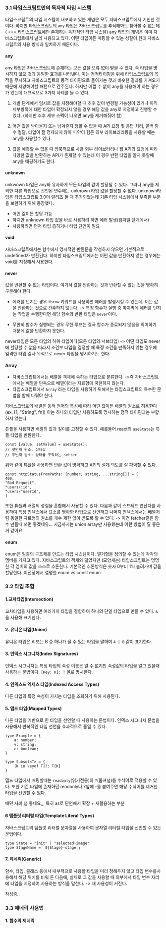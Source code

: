 ### 3.1 타입스크립트만의 독자적 타입 시스템
타입스크립트의 타입 시스템이 내포하고 있는 개념은 모두 자바스크립트에서 기인한 것이다. 
하지만 타입스크립트의 `any` 타입은 자바스크립트를 추적해봐도 찾아볼 수 없는데 ( === 타입스크립트에만 존재하는 독자적인 타입 시스템) any 타입의 개념은 이미 자바스크립트에서 널리 사용되고 있다.  어떤 타입이든 매핑할 수 있는 성질이 원래 자바스크립트의 사용 방식과 일치하기 때문이다. 

#### any
any 타입은 자바스크립트에 존재하는 모든 값을 오류 없이 받을 수 있다. 즉 타입을 명시하지 않으 것과 동일한 효과를 나타낸다. 
이는 정적타이핑을 위해 타입스크립트의 목적을 무시하고 자바스크립트의 동적 타이핑으로 돌아가는 것과 비슷한 결과를 가져오기 때문에 지양해야할 패턴으로 간주된다. 
하지만 어쩔 수 없이 any를 사용해야 하는 경우가 있는데 대표적으로 3가지 사례를 들 수 있다.
1) 개발 단계에서 임시로 값을 지정해야할 때
추후 값이 변경될 가능성이 있거나 아직 세부항목에 대한 타입이 확정되지 않을 경우 해당 값을 any로 지정하고 진행할 수 있다. 
(하지만 추후 세부 스펙이 나오면 any를 제거해줘야 함)

2) 어떤 값을 받아올지 또는 넘겨줄지 정할 수 없을 때
API 요청 및 응답 처리, 콜백 함수 절달, 타입이 잘 정제되지 않아 파악이 힘든 외부 라이브러리등을 사용할 때는 any를 사용할수 있다.

3) 값을 예측할 수 없을 때 암묵적으로 사용
외부 라이브러리나 웹 API의 요청에 따라 다양한 값을 반환하는 API가 존재할 수 있는데 이 경우 반환 타입을 알지 못할때 any를 매핑하기도 한다. 

#### unknown 
unkwown 타입은 any와 유사하게 모든 타입의 값이 할당될 수 있다. 그러나 any를 제외한 다른 타입으로 선언된 변수에는 unknown 타입 값을 할당할 수 없다. 
unknown타입은 타입스크립트 3.0이 릴리즈 될 때 추가되었는데 기존 타입 시스템에서 부족한 부분을 보완하기 위해 등장했다. 

- 어떤 값이든 할당 가능
- 하지만 unknown 타입 값을 바로 사용하려 하면 에러 발생(컴파일 단계에서)
- 사용하려면 먼저 타입 좁히기나 타입 단언이 필요


#### void 
자바스크립트에서는 함수에서 명시적인 반환문을 작성하지 않으면 기본적으로 undefined가 반환된다. 하지만 타입스크립트에서는 어떤 값을 반환하지 않는 경우에는 void를 지정해서 사용한다. 

#### never
값을 반환할 수 없는 타입이다. 여기서 값을 반환하는 것과 반환할 수 없는 것을 명확히 구분해야 한다.

- 에러를 던지는 경우
`throw` 키워드를 사용하면 에러를 발생시킬 수 있는데, 이는 값을 반환하는 것으로 간주하지 않는다. 
-> 특정 함수가 실행 중 마지막에 에러를 던지는 작업을 수행한다면 해당 함수의 반환 타입은 `never`이다.

- 무한히 함수가 실행되는 경우
무한 루프는 결국 함수가 종료되지 않음을 의미하기 때문에 값을 반환하지 못한다.

never타입은 모든 타입의 하위 타입이다(모든 타입의 서브타입) -> 어떤 타입도 never에 할당할 수 없음
따라서 조건부 타입을 결정할 때 특정 조건을 만족하지 않는 경우에 엄격한 타입 검사 목적으로 never 타입을 명시하기도 한다.

#### Array 
- 자바스크립트에서는 배열을 객체에 속하는 타입으로 분류한다. ->즉 자바스크립트에서는 배열을 단독으로 배열이라는 자료형에 국한하지 않는다. 
- 타입스크립트에서 `Array` 라는 타입을 사용하기 위해서는 타입스크립트의 특수한 문법을 함께 다뤄야 한다.

자바스크립트의 배열은 동적 언어의 특성에 따라 어떤 값이든 배열의 원소로 허용한다 (ex. [1, "String", fn])
이는 하나의 타입만 사용하도록 명시하는 정적 타이핑과는 부합하지 않는다.


튜플을 사용하면 배열의 값과 길이를 고정할 수 있다. 
예를들어 react의 `useState`는 튜플 타입을 반환한다. 
```
const [value, setValue] = useState();
// 첫번째 원소: 상태값
// 두번째 원소: 상태를 조작하는 setter
```
위와 같이 튜플을 사용하면 반환 값이 명확하고 API의 설계 의도를 잘 파악할 수 있다.

```
const httpStatusFromPaths: [number, string, ...string[]] = [
400, 
"Bad Request",
"users/:id",
"users/"userId",
]
```
또한 튜플과 배열의 성질을 혼합해서 사용할 수 있다. 다음과 같이 스프레드 연산자를 사용하여 특정 인덱스에서 요소를 명확한 타입으로 선언하고 나머지 인덱스에서는 배열처럼 동일한 자료형의 원소를 개수 제한 없이 받도록 할 수 있다.
-> 이건 fetcher같은 함수 만들때 쓰면 좋겠네유... 지금까지는 union array만 사용했는데 이런 방법이 훨 좋은 거 같아요. 


#### enum
enum은 일종의 구조체를 만드는 타입 시스템이다. 열거형을 정의할 수 있는데 각각의 멤버를 가지고 있다. 자바스크립트의 객체와 닮았지만 (모양새는) 타입스크립트는 명명한 각 멤버의 값을 스스로 추론한다. 기본적인 추론방식은 숫자 0부터 1씩 늘려가며 값을 할당한다. 
이전장에서 설명한 enum vs const enum


### 3.2 타입 조합
#### 1.교차타입(Intersection)
교차타입을 사용하면 여러가지 타입을 결합하여 하나의 단일 타입으로 만들 수 있다. `&`을 사용해 표기한다.

#### 2. 유니온 타입(Union)
유니온 타입은 A 또는 B 중 하나가 될 수 있는 타입을 말하며 `A | B` 같이 표기한다. 

#### 3. 인덱스 시그니처(Index Signatures)
인덱스 시그니처는 특정 타입의 속성 이름은 알 수 없지만 속성값의 타입을 알고 있을때 사용하는 문법이다. 
`[Key: K]: T` 꼴로 명시한다. 

#### 4. 인덱스드 엑세스 타입(Indexed Access Types)
다른 타입의 특정 속성이 가지는 타입을 조회하기 위해 사용된다. 


#### 5. 맵드 타입(Mapped Types)
다른 타입을 기반으로 한 타입을 선언할 때 사용하는 문법이다. 인덱스 시그니처 문법을 사용해서 반복적인 타입 선언을 효과적으로 줄일 수 있다.
```
type Example = {
    a: number;
    v: string;
    c: boolean;
}

type Subset<T> = {
    [K in keyof T]?: T[K]
}
```

맵드 타입에서 매핑할때는 `readonly`(읽기전용)와 `?`(옵셔널)를 수식어로 적용할 수 있다.
또한 기존 타입에 존재하던 readonly나 ?앞에 -를 붙여주면 해당 수식어를 제거한 타입을 선언할 수 있다. 

배민 사례 넘 좋네요,,, 특히 as로 단언해서 확장 + 재활용하는 부분


#### 6 템플릿 리터럴 타입(Template Literal Types)
자바스크립트의 템플릿 리터럴 문자열을 사용하여 문자열 리터럴 타입을 선언할 수 있는 문법이다. 
```
type State = "init" | "selected-image"
type StageName = `${Stage}-stage`;
```

#### 7. 제네릭(Generic)
함수, 타입, 클래스 등에서 내부적으로 사용할 타입을 미리 정해두지 않고 타입 변수를사용해서 해당 위치를 비워 둔 다음에, 실제로 그 값을 사용할 때 외부에서 타입 변수 자리에 타입을 지정하여 사용하는 방식을 말한다. 
-> 재 사용성이 커진다.

작성중.. 

### 3.3 제네릭 사용법
#### 1. 함수의 제네릭


